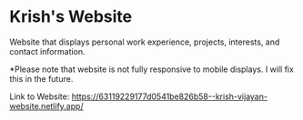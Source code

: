 # Krish's Website

Website that displays personal work experience, projects, interests, and contact information.

\*Please note that website is not fully responsive to mobile displays. I will fix this in the future.

Link to Website: https://63119229177d0541be826b58--krish-vijayan-website.netlify.app/
